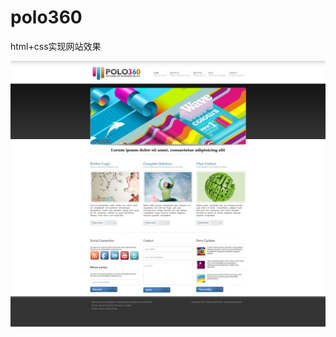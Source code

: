 # polo360
html+css实现网站效果


![image](https://github.com/Ching-Lee/polo360/blob/master/POLO360%E5%AE%9E%E7%8E%B0%E6%95%88%E6%9E%9C%E5%9B%BE.png)
